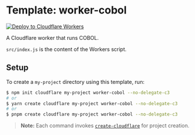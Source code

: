 # Template: worker-cobol

[![Deploy to Cloudflare Workers](https://deploy.workers.cloudflare.com/button)](https://deploy.workers.cloudflare.com/?url=https://github.com/cloudflare/templates/tree/main/worker-cobol)

A Cloudflare worker that runs COBOL.

`src/index.js` is the content of the Workers script.

## Setup

To create a `my-project` directory using this template, run:

```sh
$ npm init cloudflare my-project worker-cobol --no-delegate-c3
# or
$ yarn create cloudflare my-project worker-cobol --no-delegate-c3
# or
$ pnpm create cloudflare my-project worker-cobol --no-delegate-c3
```

> **Note:** Each command invokes [`create-cloudflare`](https://www.npmjs.com/package/create-cloudflare) for project creation.
